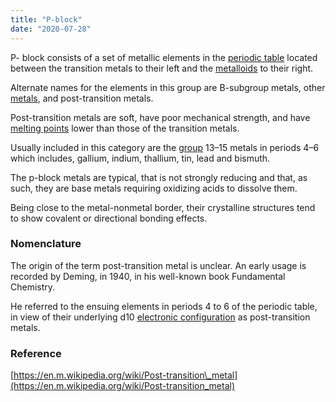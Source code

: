 ```yaml
---
title: "P-block"
date: "2020-07-28"
---
```


P- block consists of a set of metallic elements in the [periodic table](https://chemistdictionary.com/periodic-table/) located between the transition metals to their left and the [metalloids](https://chemistdictionary.com/metalloid/) to their right.

Alternate names for the elements in this group are B-subgroup metals, other [metals](https://chemistdictionary.com/metal/), and post-transition metals.

Post-transition metals are soft, have poor mechanical strength, and have [melting points](https://chemistdictionary.com/melting-point/) lower than those of the transition metals.

Usually included in this category are the [group](https://chemistdictionary.com/group/) 13–15 metals in periods 4–6 which includes, gallium, indium, thallium, tin, lead and bismuth.

The p-block metals are typical, that is not strongly reducing and that, as such, they are base metals requiring oxidizing acids to dissolve them.

Being close to the metal-nonmetal border, their crystalline structures tend to show covalent or directional bonding effects.

### Nomenclature

The origin of the term post-transition metal is unclear. An early usage is recorded by Deming, in 1940, in his well-known book Fundamental Chemistry.

He referred to the ensuing elements in periods 4 to 6 of the periodic table, in view of their underlying d10 [electronic configuration](https://chemistdictionary.com/electron-configuration/) as post-transition metals.

### Reference

[https://en.m.wikipedia.org/wiki/Post-transition\_metal](https://en.m.wikipedia.org/wiki/Post-transition_metal)
